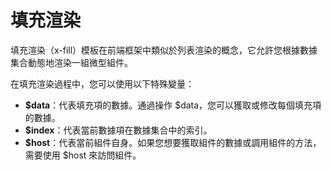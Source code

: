 <template is="exm-article">
<a href="../../publics/examples/fill/demo.html" preview></a>
<a href="../../publics/examples/fill/test-demo.html" main></a>
</template>

# 填充渲染

填充渲染（x-fill）模板在前端框架中類似於列表渲染的概念，它允許您根據數據集合動態地渲染一組微型組件。

在填充渲染過程中，您可以使用以下特殊變量：

- **$data**：代表填充項的數據。通過操作 $data，您可以獲取或修改每個填充項的數據。
- **$index**：代表當前數據項在數據集合中的索引。
- **$host**：代表當前組件自身。如果您想要獲取組件的數據或調用組件的方法，需要使用 $host 來訪問組件。

